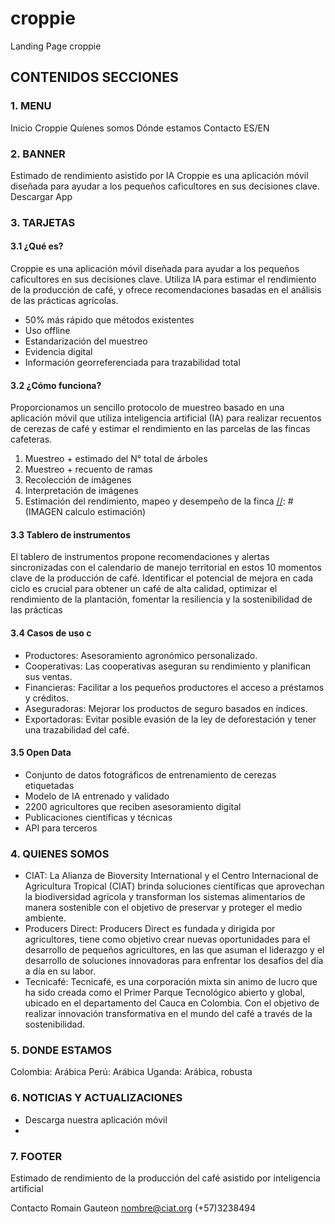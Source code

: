 # croppie
Landing Page croppie

## CONTENIDOS SECCIONES

### 1. MENU
Inicio
Croppie
Quíenes somos
Dónde estamos
Contacto
ES/EN

### 2. BANNER
Estimado de rendimiento  asistido por IA
Croppie es una aplicación móvil diseñada para ayudar a los pequeños caficultores en sus decisiones clave.
Descargar App

### 3. TARJETAS
#### 3.1 ¿Qué es?

Croppie es una aplicación móvil diseñada para ayudar a los pequeños caficultores en sus decisiones clave. Utiliza IA para estimar el rendimiento de la producción de café, y ofrece recomendaciones basadas en el análisis de las prácticas agrícolas.

  - 50% más rápido que métodos existentes
  - Uso offline
  - Estandarización del muestreo
  - Evidencia digital
  - Información georreferenciada para trazabilidad total
    
#### 3.2 ¿Cómo funciona?

Proporcionamos un sencillo protocolo de muestreo basado en una aplicación móvil que utiliza inteligencia artificial (IA) para realizar recuentos de cerezas de café y estimar el rendimiento en las parcelas de las fincas cafeteras. 
  1. Muestreo + estimado del N° total de árboles
  2. Muestreo + recuento de ramas
  3. Recolección de imágenes
  4. Interpretación de imágenes
  5. Estimación del rendimiento, mapeo y desempeño de la finca [//]: # (IMAGEN calculo estimación)
     
     
#### 3.3  Tablero de instrumentos

El tablero de instrumentos propone recomendaciones y alertas sincronizadas con el calendario de manejo territorial en estos 10 momentos clave de la producción de café. 
Identificar el potencial de mejora en cada ciclo es crucial para obtener un café de alta calidad, optimizar el rendimiento de la plantación, fomentar la resiliencia y la sostenibilidad de las prácticas

#### 3.4  Casos de uso c

  - Productores: Asesoramiento agronómico personalizado.
  - Cooperativas: Las cooperativas aseguran su rendimiento y planifican sus ventas.
  - Financieras: Facilitar a los pequeños productores el acceso a préstamos y créditos.
  - Aseguradoras: Mejorar los productos de seguro basados en índices.
  - Exportadoras: Evitar posible evasión de la ley de deforestación y tener una trazabilidad del café.
    
#### 3.5 Open Data

  -  Conjunto de datos fotográficos de entrenamiento de cerezas etiquetadas
  -  Modelo de IA entrenado y validado
  -  2200 agricultores que reciben asesoramiento digital
  -  Publicaciones científicas y técnicas
  -  API para terceros
    
### 4. QUIENES SOMOS

 - CIAT: La Alianza de Bioversity International y el Centro Internacional de Agricultura Tropical (CIAT) brinda soluciones científicas que aprovechan la biodiversidad agrícola y transforman los sistemas alimentarios de manera sostenible con el objetivo de preservar y proteger el medio ambiente.
  - Producers Direct: Producers Direct es fundada y dirigida por agricultores, tiene como objetivo crear nuevas oportunidades para el desarrollo de pequeños agricultores, en las que asuman el liderazgo y el desarrollo de soluciones innovadoras para enfrentar los desafíos del día a día en su labor.
  - Tecnicafé: Tecnicafé, es una corporación mixta sin animo de lucro que ha sido creada como el Primer Parque Tecnológico abierto y global, ubicado en el departamento del Cauca en Colombia. Con el objetivo de realizar innovación transformativa en el mundo del café a través de la sostenibilidad.
    
### 5. DONDE ESTAMOS

  Colombia: Arábica
  Perú: Arábica
  Uganda: Arábica, robusta
  
### 6. NOTICIAS Y ACTUALIZACIONES
[//]: # (CARRUCEL)
- Descarga nuestra aplicación móvil
- 

### 7. FOOTER

Estimado de rendimiento de la producción del café asistido por inteligencia artificial 

Contacto
Romain Gauteon
nombre@ciat.org
(+57)3238494

